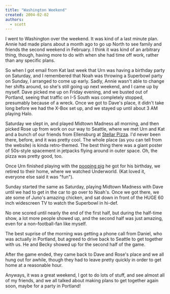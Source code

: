 ```yaml
---
title: "Washington Weekend"
created: 2004-02-02
authors:
  - scott
---
```


I went to Washington over the weekend. It was kind of a last minute plan. Annie had made plans about a month ago to go up North to see family and friends the second weekend in February. I think it was kind of an arbitrary thing, though, having more to do with when she had time off work, rather than any specific plans.

So when I got email from Kat last week that Urn was having a birthday party on Saturday, and I remembered that Noah was throwing a Superbowl party on Sunday, I arranged to come up early. Sadly, Annie wasn't able to change her shifts around, so she's still going up next weekend, and I came up by myself. Dave picked me up on Friday evening, and we busted out of Portland, seeing that traffic on I-5 South was completely stopped, presumably because of a wreck. Once we got to Dave's place, it didn't take long before we had the X-Box set up, and we stayed up until about 3 AM playing Halo.

Saturday we slept in, and played Midtown Madness all morning, and then picked Rose up from work on our way to Seattle, where we met Urn and Kat and a bunch of our friends from Ellensburg at [Stellar Pizza](http://www.stellarpizza.com/). I'd never been there, before, and it was pretty cool. The whole place (as you can tell from the website) is kinda retro-themed. The best thing there was a giant poster of 50s-style spacement in jetpacks flying around in outer space. Oh, the pizza was pretty good, too.

Once Urn finished playing with the [pooping pig](http://www.gagsplus.com/toys/pigcandy.shtml) he got for his birthday, we retired to their home, where we watched Underworld. (Kat loved it, everyone else said it was "fun").

Sunday started the same as Saturday, playing Midtown Madness with Dave until we had to get in the car to go over to Noah's. Once we got there, we ate some of Juno's amazing chicken, and sat down in front of the HUGE 60 inch widescreen TV to watch the Superbowl in hi-def.

No one scored until nearly the end of the first half, but during the half-time show, a lot more people showed up, and the second half was just amazing, even for a non-football-fan like myself.

The best suprise of the morning was getting a phone call from Daniel, who was actually in Portland, but agreed to drive back to Seattle to get together with us. He and Becky showed up for the second half of the game.

After the game ended, they came back to Dave and Rose's place and we all hung out for awhile, though they had to leave pretty quickly in order to get home at a reasonable hour.

Anyways, it was a great weekend, I got to do lots of stuff, and see almost all of my friends, and we all talked about making plans to get together again soon, maybe for a party in Portland!
